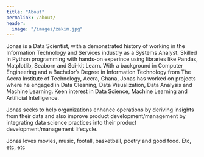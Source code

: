 ```yaml
---
title: "About"
permalink: /about/
header:
  image: "/images/zakim.jpg"
---
```


Jonas is a Data Scientist, with a demonstrated history of working in the Information Technology and Services industry as a Systems Analyst. Skilled in Python programming with hands-on experince using libraries like Pandas, Matplotlib, Seaborn and Sci-kit Learn. With a background in Computer Engineering and a Bachelor’s Degree in Information Technology from The Accra Institute of Technology, Accra, Ghana, Jonas has worked on projects where he engaged in Data Cleaning, Data Visualization, Data Analysis and Machine Learning. Keen interest in Data Science, Machine Learning and Artificial Intelligence.

Jonas seeks to help organizations enhance operations by deriving insights from their data and also improve product development/management by integrating data science practices into their product development/management lifecycle.

Jonas loves movies, music, footall, basketball, poetry and good food.
Etc, etc, etc
